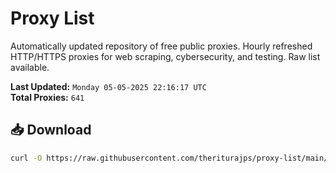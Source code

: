 # Proxy List

Automatically updated repository of free public proxies. Hourly refreshed HTTP/HTTPS proxies for web scraping, cybersecurity, and testing. Raw list available.

**Last Updated:** `Monday 05-05-2025 22:16:17 UTC`  
**Total Proxies:** `641`

## 📥 Download
```bash
curl -O https://raw.githubusercontent.com/theriturajps/proxy-list/main/proxies.txt
